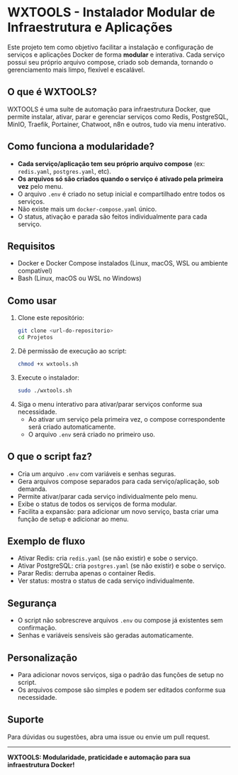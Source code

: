 # WXTOOLS - Instalador Modular de Infraestrutura e Aplicações

Este projeto tem como objetivo facilitar a instalação e configuração de serviços e aplicações Docker de forma **modular** e interativa. Cada serviço possui seu próprio arquivo compose, criado sob demanda, tornando o gerenciamento mais limpo, flexível e escalável.

## O que é WXTOOLS?
WXTOOLS é uma suíte de automação para infraestrutura Docker, que permite instalar, ativar, parar e gerenciar serviços como Redis, PostgreSQL, MinIO, Traefik, Portainer, Chatwoot, n8n e outros, tudo via menu interativo.

## Como funciona a modularidade?
- **Cada serviço/aplicação tem seu próprio arquivo compose** (ex: `redis.yaml`, `postgres.yaml`, etc).
- **Os arquivos só são criados quando o serviço é ativado pela primeira vez** pelo menu.
- O arquivo `.env` é criado no setup inicial e compartilhado entre todos os serviços.
- Não existe mais um `docker-compose.yaml` único.
- O status, ativação e parada são feitos individualmente para cada serviço.

## Requisitos
- Docker e Docker Compose instalados (Linux, macOS, WSL ou ambiente compatível)
- Bash (Linux, macOS ou WSL no Windows)

## Como usar
1. Clone este repositório:
   ```bash
   git clone <url-do-repositorio>
   cd Projetos
   ```
2. Dê permissão de execução ao script:
   ```bash
   chmod +x wxtools.sh
   ```
3. Execute o instalador:
   ```bash
   sudo ./wxtools.sh
   ```
4. Siga o menu interativo para ativar/parar serviços conforme sua necessidade.
   - Ao ativar um serviço pela primeira vez, o compose correspondente será criado automaticamente.
   - O arquivo `.env` será criado no primeiro uso.

## O que o script faz?
- Cria um arquivo `.env` com variáveis e senhas seguras.
- Gera arquivos compose separados para cada serviço/aplicação, sob demanda.
- Permite ativar/parar cada serviço individualmente pelo menu.
- Exibe o status de todos os serviços de forma modular.
- Facilita a expansão: para adicionar um novo serviço, basta criar uma função de setup e adicionar ao menu.

## Exemplo de fluxo
- Ativar Redis: cria `redis.yaml` (se não existir) e sobe o serviço.
- Ativar PostgreSQL: cria `postgres.yaml` (se não existir) e sobe o serviço.
- Parar Redis: derruba apenas o container Redis.
- Ver status: mostra o status de cada serviço individualmente.

## Segurança
- O script não sobrescreve arquivos `.env` ou compose já existentes sem confirmação.
- Senhas e variáveis sensíveis são geradas automaticamente.

## Personalização
- Para adicionar novos serviços, siga o padrão das funções de setup no script.
- Os arquivos compose são simples e podem ser editados conforme sua necessidade.

## Suporte
Para dúvidas ou sugestões, abra uma issue ou envie um pull request.

---

**WXTOOLS: Modularidade, praticidade e automação para sua infraestrutura Docker!** 